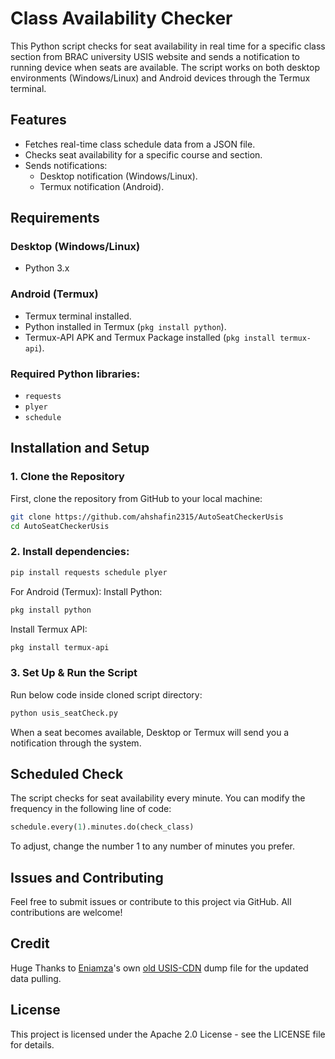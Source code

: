 # Class Availability Checker

This Python script checks for seat availability in real time for a specific class section from BRAC university USIS website and sends a notification to running device when seats are available. The script works on both desktop environments (Windows/Linux) and Android devices through the Termux terminal.

## Features
- Fetches real-time class schedule data from a JSON file.
- Checks seat availability for a specific course and section.
- Sends notifications:
  - Desktop notification (Windows/Linux).
  - Termux notification (Android).

## Requirements

### Desktop (Windows/Linux)
  - Python 3.x

### Android (Termux)
  - Termux terminal installed.
  - Python installed in Termux (`pkg install python`).
  - Termux-API APK and Termux Package installed (`pkg install termux-api`).

### Required Python libraries:
  - `requests`
  - `plyer`
  - `schedule`

## Installation and Setup

### 1. Clone the Repository
First, clone the repository from GitHub to your local machine:

```bash
git clone https://github.com/ahshafin2315/AutoSeatCheckerUsis
cd AutoSeatCheckerUsis
```

### 2. Install dependencies:

```bash
pip install requests schedule plyer
```

For Android (Termux):
Install Python:
```bash
pkg install python
```
Install Termux API:
```bash
pkg install termux-api
```

### 3. Set Up & Run the Script
Run below code inside cloned script directory:

```bash
python usis_seatCheck.py
```

When a seat becomes available, Desktop or Termux will send you a notification through the system.

## Scheduled Check
The script checks for seat availability every minute. You can modify the frequency in the following line of code:

```python
schedule.every(1).minutes.do(check_class)
```
To adjust, change the number 1 to any number of minutes you prefer.

## Issues and Contributing
Feel free to submit issues or contribute to this project via GitHub. All contributions are welcome!

## Credit
Huge Thanks to [Eniamza](https://github.com/Eniamza/)'s own [old USIS-CDN](https://usis-cdn.eniamza.com/old-usisdump.json) dump file for the updated data pulling.

## License
This project is licensed under the Apache 2.0 License - see the LICENSE file for details.
